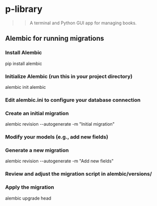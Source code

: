 # p-library

>> A terminal and Python GUI app for managing books.

## Alembic for running migrations

### Install Alembic

pip install alembic

### Initialize Alembic (run this in your project directory)

alembic init alembic

### Edit alembic.ini to configure your database connection

### Create an initial migration

alembic revision --autogenerate -m "Initial migration"

### Modify your models (e.g., add new fields)

### Generate a new migration

alembic revision --autogenerate -m "Add new fields"

### Review and adjust the migration script in alembic/versions/

### Apply the migration

alembic upgrade head

